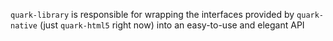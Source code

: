 `quark-library` is responsible for wrapping the interfaces provided by `quark-native` (just `quark-html5` right now) into an easy-to-use and elegant API